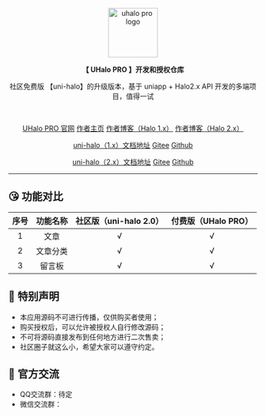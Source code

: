 <p align="center">
    <a href="https://uhalo.925i.cn" target="_blank" rel="noopener noreferrer">
        <img width="100" src="https://img.925i.cn/file/79febb8b26b4fe40ce051.png" alt="uhalo pro logo" />
    </a>
</p>

<p align="center"><b>【 UHalo PRO 】开发和授权仓库 </b> </p>
<p align="center"> 社区免费版 【uni-halo】的升级版本，基于 uniapp + Halo2.x API 开发的多端项目，值得一试 </p>

<br /> 
<p align="center">
  <a href="https://uhalo.925i.cn">UHalo PRO 官网</a>
  <a href="https://www.925i.cn">作者主页</a>
	<a href="https://b.925i.cn">作者博客（Halo 1.x）</a>
	<a href="https://blog.925i.cn">作者博客（Halo 2.x）</a> 
</p> 
<p align="center">
	<a href="https://uni-halo.925i.cn/v1">uni-halo（1.x）文档地址</a> 
	<a href="https://gitee.com/ialley-workshop-open/uni-halo">Gitee</a>
	<a href="https://github.com/ialley-workshop-open/uni-halo">Github</a>
</p> 
<p align="center">
	<a href="https://uni-halo.925i.cn/">uni-halo（2.x）文档地址</a>
	<a href="https://gitee.com/ialley-workshop-open/uni-halo">Gitee</a>
	<a href="https://github.com/ialley-workshop-open/uni-halo">Github</a>
</p>

---

## 😘 功能对比

|序号|功能名称|社区版（uni-halo 2.0）|付费版（UHalo PRO）|
|:--:|:--:|:--:|:--:|
|1|文章|√|√|
|2|文章分类|√|√|
|3|留言板|√|√|

## 🙋 特别声明

- 本应用源码不可进行传播，仅供购买者使用；
- 购买授权后，可以允许被授权人自行修改源码；
- 不可将源码直接发布到任何地方进行二次售卖；
- 社区圈子就这么小，希望大家可以遵守约定。

 
## 🎉 官方交流

- QQ交流群：待定
- 微信交流群：
